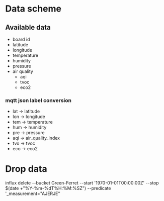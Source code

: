 # Data scheme

## Available data

- board id
- latitude
- longitude
- temperature
- humidity
- pressure
- air quality
  - aqi
  - tvoc
  - eco2

### mqtt json label conversion

- lat -> latitude
- lon -> longitude
- tem -> temperature
- hum -> humidity
- pre -> pressure
- aqi -> air_quality_index
- tvo -> tvoc
- eco -> eco2

# Drop data
influx delete --bucket Green-Ferret --start '1970-01-01T00:00:00Z' --stop $(date +"%Y-%m-%dT%H:%M:%SZ") --predicate '_measurement="AJERJE"